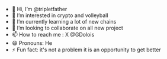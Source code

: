 - 👋 Hi, I’m @tripletfather
- 👀 I’m interested in crypto and volleyball
- 🌱 I’m currently learning a lot of new chains
- 💞️ I’m looking to collaborate on all new project
- 📫 How to reach me : X @GDolois
- 😄 Pronouns: He
- ⚡ Fun fact: it's not a problem it is an opportunity to get better

<!---
tripletfather/tripletfather is a ✨ special ✨ repository because its `README.md` (this file) appears on your GitHub profile.
You can click the Preview link to take a look at your changes.
--->
